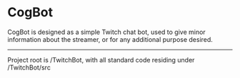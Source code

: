 # CogBot

CogBot is designed as a simple Twitch chat bot, used to give minor information about the streamer,
or for any additional purpose desired.

----------

Project root is /TwitchBot, with all standard code residing under /TwitchBot/src
